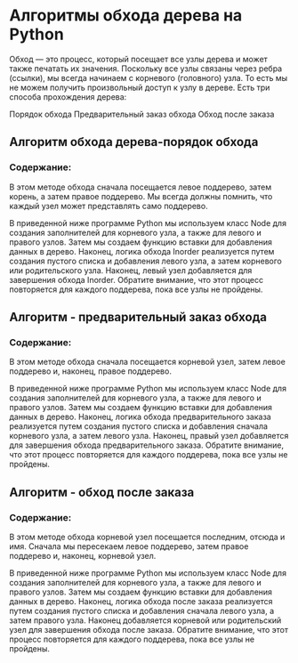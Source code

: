 # Алгоритмы обхода дерева на Python


Обход — это процесс, который посещает все узлы дерева и может также печатать их значения. Поскольку все узлы связаны через ребра (ссылки), мы всегда начинаем с корневого (головного) узла. То есть мы не можем получить произвольный доступ к узлу в дереве. Есть три способа прохождения дерева:

Порядок обхода
Предварительный заказ обхода
Обход после заказа

## Алгоритм обхода дерева-порядок обхода
### Содержание:
В этом методе обхода сначала посещается левое поддерево, затем корень, а затем правое поддерево. Мы всегда должны помнить, что каждый узел может представлять само поддерево.

В приведенной ниже программе Python мы используем класс Node для создания заполнителей для корневого узла, а также для левого и правого узлов. Затем мы создаем функцию вставки для добавления данных в дерево. Наконец, логика обхода Inorder реализуется путем создания пустого списка и добавления левого узла, а затем корневого или родительского узла. Наконец, левый узел добавляется для завершения обхода Inorder. Обратите внимание, что этот процесс повторяется для каждого поддерева, пока все узлы не пройдены.


## Алгоритм - предварительный заказ обхода
### Содержание:

В этом методе обхода сначала посещается корневой узел, затем левое поддерево и, наконец, правое поддерево.

В приведенной ниже программе Python мы используем класс Node для создания заполнителей для корневого узла, а также для левого и правого узлов. Затем мы создаем функцию вставки для добавления данных в дерево. Наконец, логика обхода предварительного заказа реализуется путем создания пустого списка и добавления сначала корневого узла, а затем левого узла. Наконец, правый узел добавляется для завершения обхода предварительного заказа. Обратите внимание, что этот процесс повторяется для каждого поддерева, пока все узлы не пройдены.

## Алгоритм - обход после заказа
### Содержание:

В этом методе обхода корневой узел посещается последним, отсюда и имя. Сначала мы пересекаем левое поддерево, затем правое поддерево и, наконец, корневой узел.

В приведенной ниже программе Python мы используем класс Node для создания заполнителей для корневого узла, а также для левого и правого узлов. Затем мы создаем функцию вставки для добавления данных в дерево. Наконец, логика обхода после заказа реализуется путем создания пустого списка и добавления сначала левого узла, а затем правого узла. Наконец добавляется корневой или родительский узел для завершения обхода после заказа. Обратите внимание, что этот процесс повторяется для каждого поддерева, пока все узлы не пройдены.